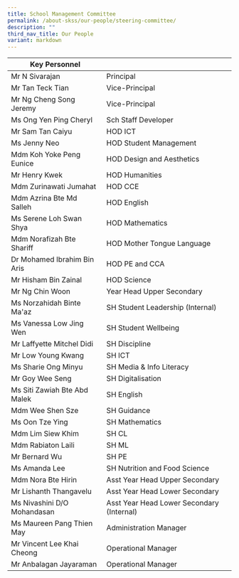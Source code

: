 ```yaml
---
title: School Management Committee
permalink: /about-skss/our-people/steering-committee/
description: ""
third_nav_title: Our People
variant: markdown
---
```

| Key Personnel                |                                |
|------------------------------|--------------------------------|
| Mr N Sivarajan               | Principal                      |
| Mr Tan Teck Tian         | Vice-Principal                 |
| Mr Ng Cheng Song Jeremy           | Vice-Principal                 |
| Ms Ong Yen Ping Cheryl       | Sch Staff Developer            |
| Mr Sam Tan Caiyu             | HOD ICT                        |
| Ms Jenny Neo                 | HOD Student Management         |
| Mdm Koh Yoke Peng Eunice     | HOD Design and Aesthetics      |
| Mr Henry Kwek                | HOD Humanities                 |
| Mdm Zurinawati Jumahat       | HOD CCE                        |
| Mdm Azrina Bte Md Salleh              | HOD English                    |
| Ms Serene Loh Swan Shya      | HOD Mathematics                |
| Mdm Norafizah Bte Shariff             | HOD Mother Tongue Language     |
| Dr Mohamed Ibrahim Bin Aris      | HOD PE and CCA                 |
| Mr Hisham Bin Zainal         | HOD Science                    |
| Mr Ng Chin Woon              | Year Head Upper Secondary      |
| Ms Norzahidah Binte Ma'az               | SH Student Leadership (Internal)          |
| Ms Vanessa Low Jing Wen                  | SH Student Wellbeing           |
| Mr Laffyette Mitchel Didi    | SH Discipline                  |
| Mr Low Young Kwang           | SH ICT                         |
| Ms Sharie Ong Minyu           | SH Media & Info Literacy                      |
| Mr Goy Wee Seng           | SH Digitalisation                      |
| Ms Siti Zawiah Bte Abd Malek | SH English                     |
| Mdm Wee Shen Sze             | SH Guidance                    |
| Ms Oon Tze Ying                 | SH Mathematics                 |
| Mdm Lim Siew Khim            | SH CL                          |
| Mdm Rabiaton Laili           | SH ML                          |
| Mr Bernard Wu                | SH PE                          |
| Ms Amanda Lee                | SH Nutrition and Food Science  |
| Mdm Nora Bte Hirin           | Asst Year Head Upper Secondary |
| Mr Lishanth Thangavelu       | Asst Year Head Lower Secondary |
| Ms Nivashini D/O Mohandasan      | Asst Year Head Lower Secondary (Internal) |
| Ms Maureen Pang Thien May    | Administration Manager         |
| Mr Vincent Lee Khai Cheong   | Operational Manager            |
| Mr Anbalagan Jayaraman  | Operational Manager            |